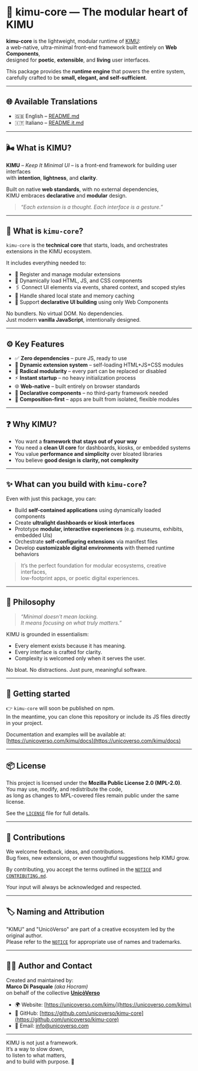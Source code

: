 # 🧩 kimu-core — The modular heart of KIMU

**kimu-core** is the lightweight, modular runtime of [KIMU](https://github.com/unicoverso/kimu):  
a web-native, ultra-minimal front-end framework built entirely on **Web Components**,  
designed for **poetic**, **extensible**, and **living** user interfaces.

This package provides the **runtime engine** that powers the entire system,  
carefully crafted to be **small, elegant, and self-sufficient**.

---

## 🌐 Available Translations

- 🇬🇧 English – [README.md](./README.md)  
- 🇮🇹 Italiano – [README.it.md](./README.it.md)

---

## 🌬️ What is KIMU?

**KIMU** – *Keep It Minimal UI* – is a front-end framework for building user interfaces  
with **intention**, **lightness**, and **clarity**.

Built on native **web standards**, with no external dependencies,  
KIMU embraces **declarative** and **modular** design.

> _“Each extension is a thought. Each interface is a gesture.”_

---

## 🔧 What is `kimu-core`?

`kimu-core` is the **technical core** that starts, loads, and orchestrates extensions in the KIMU ecosystem.

It includes everything needed to:

- 🧠 Register and manage modular extensions
- 🧩 Dynamically load HTML, JS, and CSS components
- 🖇️ Connect UI elements via events, shared context, and scoped styles
- 💾 Handle shared local state and memory caching
- 🧱 Support **declarative UI building** using only Web Components

No bundlers. No virtual DOM. No dependencies.  
Just modern **vanilla JavaScript**, intentionally designed.

---

## ⚙️ Key Features

- ✅ **Zero dependencies** – pure JS, ready to use
- 🔌 **Dynamic extension system** – self-loading HTML+JS+CSS modules
- 🧩 **Radical modularity** – every part can be replaced or disabled
- ⚡ **Instant startup** – no heavy initialization process
- 🌐 **Web-native** – built entirely on browser standards
- 🧱 **Declarative components** – no third-party framework needed
- 🎯 **Composition-first** – apps are built from isolated, flexible modules

---

## ❓ Why KIMU?

- You want a **framework that stays out of your way**
- You need a **clean UI core** for dashboards, kiosks, or embedded systems
- You value **performance and simplicity** over bloated libraries
- You believe **good design is clarity, not complexity**

---

## ✨ What can you build with `kimu-core`?

Even with just this package, you can:

- Build **self-contained applications** using dynamically loaded components
- Create **ultralight dashboards or kiosk interfaces**
- Prototype **modular, interactive experiences** (e.g. museums, exhibits, embedded UIs)
- Orchestrate **self-configuring extensions** via manifest files
- Develop **customizable digital environments** with themed runtime behaviors

> It’s the perfect foundation for modular ecosystems, creative interfaces,  
> low-footprint apps, or poetic digital experiences.

---

## 🌿 Philosophy

> _“Minimal doesn't mean lacking.  
> It means focusing on what truly matters.”_

KIMU is grounded in essentialism:

- Every element exists because it has meaning.
- Every interface is crafted for clarity.
- Complexity is welcomed only when it serves the user.

No bloat. No distractions. Just pure, meaningful software.

---

## 🚀 Getting started

👉 `kimu-core` will soon be published on npm.  
In the meantime, you can clone this repository or include its JS files directly in your project.

Documentation and examples will be available at:  
[https://unicoverso.com/kimu/docs](https://unicoverso.com/kimu/docs)

---

## 📦 License

This project is licensed under the **Mozilla Public License 2.0 (MPL-2.0)**.  
You may use, modify, and redistribute the code,  
as long as changes to MPL-covered files remain public under the same license.

See the [`LICENSE`](./LICENSE) file for full details.

---

## 🤝 Contributions

We welcome feedback, ideas, and contributions.  
Bug fixes, new extensions, or even thoughtful suggestions help KIMU grow.

By contributing, you accept the terms outlined in the [`NOTICE`](./NOTICE) and [`CONTRIBUTING.md`](./CONTRIBUTING.md).

Your input will always be acknowledged and respected.

---

## 🏷️ Naming and Attribution

"KIMU" and "UnicòVerso" are part of a creative ecosystem led by the original author.  
Please refer to the [`NOTICE`](./NOTICE) for appropriate use of names and trademarks.

---

## 🧑‍💻 Author and Contact

Created and maintained by:  
**Marco Di Pasquale** *(aka Hocram)*  
on behalf of the collective **[UnicòVerso](https://unicoverso.com)**

- 🌍 Website: [https://unicoverso.com/kimu](https://unicoverso.com/kimu)
- 🐙 GitHub: [https://github.com/unicoverso/kimu-core](https://github.com/unicoverso/kimu-core)
- 📩 Email: [info@unicoverso.com](mailto:info@unicoverso.com)

---

KIMU is not just a framework.  
It’s a way to slow down,  
to listen to what matters,  
and to build with purpose. 🌱
